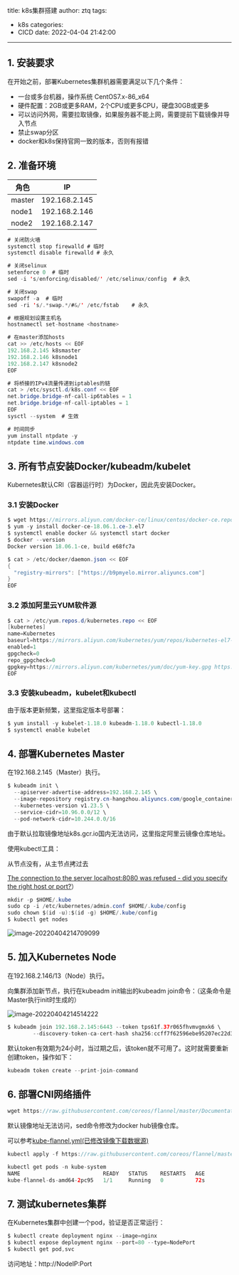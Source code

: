 title: k8s集群搭建
author: ztq
tags:

  - k8s
categories:
  - CICD
date: 2022-04-04 21:42:00

---

## 1. 安装要求

在开始之前，部署Kubernetes集群机器需要满足以下几个条件：

- 一台或多台机器，操作系统 CentOS7.x-86_x64
- 硬件配置：2GB或更多RAM，2个CPU或更多CPU，硬盘30GB或更多
- 可以访问外网，需要拉取镜像，如果服务器不能上网，需要提前下载镜像并导入节点
- 禁止swap分区
- docker和k8s保持官网一致的版本，否则有报错

## 2. 准备环境

| 角色   | IP            |
| ------ | ------------- |
| master | 192.168.2.145 |
| node1  | 192.168.2.146 |
| node2  | 192.168.2.147 |

```java
# 关闭防火墙
systemctl stop firewalld # 临时
systemctl disable firewalld # 永久

# 关闭selinux
setenforce 0  # 临时
sed -i 's/enforcing/disabled/' /etc/selinux/config  # 永久

# 关闭swap
swapoff -a  # 临时
sed -ri 's/.*swap.*/#&/' /etc/fstab    # 永久

# 根据规划设置主机名
hostnamectl set-hostname <hostname>

# 在master添加hosts
cat >> /etc/hosts << EOF
192.168.2.145 k8smaster
192.168.2.146 k8snode1
192.168.2.147 k8snode2
EOF

# 将桥接的IPv4流量传递到iptables的链
cat > /etc/sysctl.d/k8s.conf << EOF
net.bridge.bridge-nf-call-ip6tables = 1
net.bridge.bridge-nf-call-iptables = 1
EOF
sysctl --system  # 生效

# 时间同步
yum install ntpdate -y
ntpdate time.windows.com
```

## 3. 所有节点安装Docker/kubeadm/kubelet

Kubernetes默认CRI（容器运行时）为Docker，因此先安装Docker。

### 3.1 安装Docker

```java
$ wget https://mirrors.aliyun.com/docker-ce/linux/centos/docker-ce.repo -O /etc/yum.repos.d/docker-ce.repo
$ yum -y install docker-ce-18.06.1.ce-3.el7
$ systemctl enable docker && systemctl start docker
$ docker --version
Docker version 18.06.1-ce, build e68fc7a
```

```java
$ cat > /etc/docker/daemon.json << EOF
{
  "registry-mirrors": ["https://b9pmyelo.mirror.aliyuncs.com"]
}
EOF
```

### 3.2 添加阿里云YUM软件源

```java
$ cat > /etc/yum.repos.d/kubernetes.repo << EOF
[kubernetes]
name=Kubernetes
baseurl=https://mirrors.aliyun.com/kubernetes/yum/repos/kubernetes-el7-x86_64
enabled=1
gpgcheck=0
repo_gpgcheck=0
gpgkey=https://mirrors.aliyun.com/kubernetes/yum/doc/yum-key.gpg https://mirrors.aliyun.com/kubernetes/yum/doc/rpm-package-key.gpg
EOF
```

### 3.3 安装kubeadm，kubelet和kubectl

由于版本更新频繁，这里指定版本号部署：

```java
$ yum install -y kubelet-1.18.0 kubeadm-1.18.0 kubectl-1.18.0
$ systemctl enable kubelet
```

## 4. 部署Kubernetes Master

在192.168.2.145（Master）执行。

```java
$ kubeadm init \
  --apiserver-advertise-address=192.168.2.145 \
  --image-repository registry.cn-hangzhou.aliyuncs.com/google_containers \
  --kubernetes-version v1.23.5 \
  --service-cidr=10.96.0.0/12 \
  --pod-network-cidr=10.244.0.0/16
```

由于默认拉取镜像地址k8s.gcr.io国内无法访问，这里指定阿里云镜像仓库地址。

使用kubectl工具：

从节点没有，从主节点拷过去

[The connection to the server localhost:8080 was refused - did you specify the right host or port?](https://blog.csdn.net/M82_A1/article/details/99671934)）

```java
mkdir -p $HOME/.kube
sudo cp -i /etc/kubernetes/admin.conf $HOME/.kube/config
sudo chown $(id -u):$(id -g) $HOME/.kube/config
$ kubectl get nodes
```

![image-20220404214709099](/img/image-20220404214709099.png)

## 5. 加入Kubernetes Node

在192.168.2.146/13（Node）执行。

向集群添加新节点，执行在kubeadm init输出的kubeadm join命令：（这条命令是Master执行init时生成的）

![image-20220404214514222](/img/image-20220404214514222.png)

```java
$ kubeadm join 192.168.2.145:6443 --token tps61f.37r065fhvmvgmxk6 \
        --discovery-token-ca-cert-hash sha256:ccff7f62596ebe95207ec22d3d32fa9183a0200d7cfc50b6a10cfa1626593a2e
```

默认token有效期为24小时，当过期之后，该token就不可用了。这时就需要重新创建token，操作如下：

```java
kubeadm token create --print-join-command
```

## 6. 部署CNI网络插件

```java
wget https://raw.githubusercontent.com/coreos/flannel/master/Documentation/kube-flannel.yml
```

默认镜像地址无法访问，sed命令修改为docker hub镜像仓库。

可以参考[kube-flannel.yml(已修改镜像下载数据源)](https://blog.csdn.net/weixin_43298522/article/details/109769013)

```java
kubectl apply -f https://raw.githubusercontent.com/coreos/flannel/master/Documentation/kube-flannel.yml

kubectl get pods -n kube-system
NAME                          READY   STATUS    RESTARTS   AGE
kube-flannel-ds-amd64-2pc95   1/1     Running   0          72s
```

## 7. 测试kubernetes集群

在Kubernetes集群中创建一个pod，验证是否正常运行：

```java
$ kubectl create deployment nginx --image=nginx
$ kubectl expose deployment nginx --port=80 --type=NodePort
$ kubectl get pod,svc
```

访问地址：http://NodeIP:Port  
